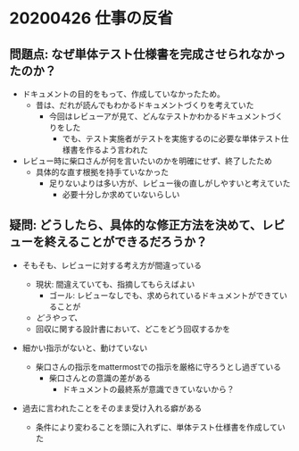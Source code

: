 # 20200426 仕事の反省

## 問題点: なぜ単体テスト仕様書を完成させられなかったのか？
* ドキュメントの目的をもって、作成していなかったため。
  * 昔は、だれが読んでもわかるドキュメントづくりを考えていた
    * 今回はレビューアが見て、どんなテストかわかるドキュメントづくりをした
      * でも、テスト実施者がテストを実施するのに必要な単体テスト仕様書を作るよう言われた
* レビュー時に柴口さんが何を言いたいのかを明確にせず、終了したため
  * 具体的な直す根拠を持手ていなかった
    * 足りないよりは多い方が、レビュー後の直しがしやすいと考えていた
      * 必要十分しか求めていないらしい

## 疑問: どうしたら、具体的な修正方法を決めて、レビューを終えることができるだろうか？

* そもそも、レビューに対する考え方が間違っている
  * 現状: 間違えていても、指摘してもらえばよい
    * ゴール: レビューなしでも、求められているドキュメントができていることが
  * _どうやって、_
  * 回収に関する設計書において、どこをどう回収するかを

* 細かい指示がないと、動けていない
  * 柴口さんの指示をmattermostでの指示を厳格に守ろうとし過ぎている
    * 柴口さんとの意識の差がある
      * ドキュメントの最終系が意識できていないから？

* 過去に言われたことをそのまま受け入れる癖がある
  * 条件により変わることを頭に入れずに、単体テスト仕様書を作成していた
